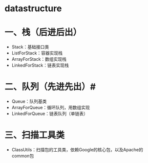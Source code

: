 # datastructure
# 一、栈（后进后出） #

- Stack：基础接口类
- ListForStack：容器实现栈
- ArrayForStack：数组实现栈
- LinkedForStack：链表实现栈

# 二、队列（先进先出）#

- Queue：队列基类
- ArrayForQueue：循环队列，用数组实现
- LinkedForQueue：链表队列（单链表）

# 三、扫描工具类 #

- ClassUtils：扫描包的工具类，依赖Google的核心包，以及Apache的common包
